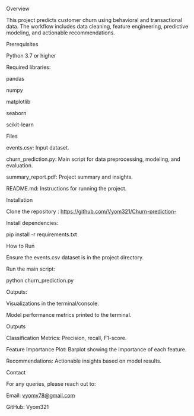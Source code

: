 Overview

This project predicts customer churn using behavioral and transactional data. The workflow includes data cleaning, feature engineering, predictive modeling, and actionable recommendations.

Prerequisites

Python 3.7 or higher

Required libraries:

pandas

numpy

matplotlib

seaborn

scikit-learn

Files

events.csv: Input dataset.

churn_prediction.py: Main script for data preprocessing, modeling, and evaluation.

summary_report.pdf: Project summary and insights.

README.md: Instructions for running the project.

Installation

Clone the repository : https://github.com/Vyom321/Churn-prediction-

Install dependencies:

pip install -r requirements.txt

How to Run

Ensure the events.csv dataset is in the project directory.

Run the main script:

python churn_prediction.py

Outputs:

Visualizations in the terminal/console.

Model performance metrics printed to the terminal.

Outputs

Classification Metrics: Precision, recall, F1-score.

Feature Importance Plot: Barplot showing the importance of each feature.

Recommendations: Actionable insights based on model results.

Contact

For any queries, please reach out to:

Email: vyomv78@gmail.com

GitHub: Vyom321

